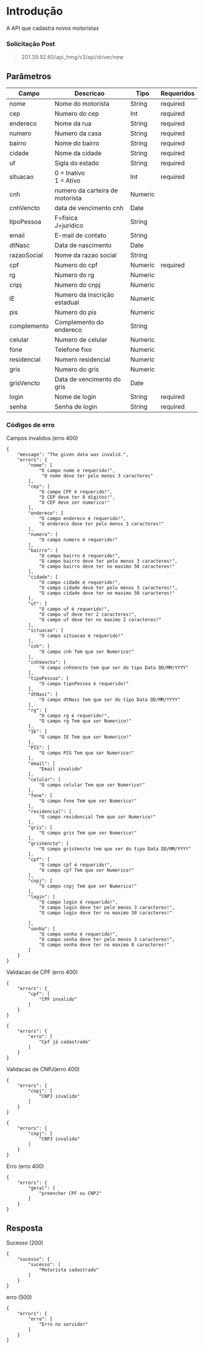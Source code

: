 # Introdução
A API que cadastra novos motoristas


### Solicitação Post

> 201.39.92.60/api_hmg/v3/api/driver/new

## Parâmetros
|Campo                    |Descricao| Tipo|  Requeridos            
|----------------|----------------|----------------|----------------|
|nome|Nome do motorista|String|required
|cep|Numero do cep|Int|required
|endereco|Nome da rua|String|required
|numero|Numero da casa | String|required
|bairro|Nome do bairro|String|required
|cidade|Nome da cidade|String|required
|uf|Sigla do estado|String|required
|situacao|0 = Inativo<br>1 = Ativo|Int|required|
|cnh|numero da carteira de motorista|Numeric
|cnhVencto|data de vencimento cnh|Date
|tipoPessoa|F=fisica <br> J=juridico|String
|email|E-mail de contato|String
|dtNasc|Data de nascimento|Date
|razaoSocial|Nome da razao social|String
|cpf|Numero do cpf|Numeric|required|
|rg|Numero do rg|Numeric
|cnpj|Numero do cnpj|Numeric
|IE|Numero da inscrição estadual|Numeric
|pis|Numero do pis|Numeric
|complemento|Complemento do endereco|String
|celular|Numero de celular|Numeric
|fone|Telefone fixo|Numeric
|residencial|Numero residencial|Numeric
|gris|Numero do gris|Numeric
|grisVencto|Data de vencimento do gris|Date
|login|Nome de login|String|required
|senha|Senha de login|String|required


### Códigos de erro 

Campos invalidos (erro 400)
```JS
{
    "message": "The given data was invalid.",
    "errors": {
        "nome": [
            "O campo nome é requerido!",
             "O nome deve ter pelo menos 3 caracteres"
        ],
        "cep": [
            "O campo CPF é requerido!",
            "O CEP deve ter 8 dígitos!",
            "O CEP deve ser numerico!"
        ],
        "endereco": [
            "O campo endereco é requerido!",
            "O endereco deve ter pelo menos 3 caracteres!"
        ],
        "numero": [
            "O campo numero é requerido!"
        ],
        "bairro": [
            "O campo bairro é requerido!",
            "O campo bairro deve ter pelo menos 3 caracteres!",
            "O campo bairro deve ter no maximo 50 caracteres!"
        ],
        "cidade": [
	        "O campo cidade é requerido!",
            "O campo cidade deve ter pelo menos 3 caracteres!",
            "O campo cidade deve ter no maximo 50 caracteres!"
        ],
        "uf": [
            "O campo uf é requerido!",
            "O campo uf deve ter 2 caracteres!",
            "O campo uf deve ter no maximo 2 caracteres!"
        ],
        "situacao": [
            "O campo situacao é requerido!"
        ],
        "cnh": [
            "O campo cnh Tem que ser Numerico!"
        ],
        "cnhVencto": [
            "O campo cnhVencto tem que ser do tipo Data DD/MM/YYYY"
        ],
        "tipoPessoa": [
            "O campo tipoPessoa é requerido!"
        ],
        "dtNasc": [
            "O campo dtNasc tem que ser do tipo Data DD/MM/YYYY"
        ],
        "rg": [
            "O campo rg é requerido!",
            "O campo rg Tem que ser Numerico!"
        ],
        "IE": [
            "O campo IE Tem que ser Numerico!"
        ],
        "PIS": [
            "O campo PIS Tem que ser Numerico!"
        ],
        "email": [
            "Email invalido"
        ],
        "celular": [
            "O campo celular Tem que ser Numerico!"
        ],
        "fone": [
            "O campo fone Tem que ser Numerico!"
        ],
        "residencial": [
            "O campo residencial Tem que ser Numerico!"
        ],
        "gris": [
            "O campo gris Tem que ser Numerico!"
        ],
        "grisVencto": [
            "O campo grisVencto tem que ser do tipo Data DD/MM/YYYY"
        ],
        "cpf": [
            "O campo cpf é requerido!",
            "O campo cpf Tem que ser Numerico!"
        ],
        "cnpj": [
            "O campo cnpj Tem que ser Numerico!"
        ],
        "login": [
            "O campo login é requerido!",
            "O campo login deve ter pelo menos 3 caracteres!",
            "O campo login deve ter no maximo 30 caracteres!"
            
        ],
        "senha": [
            "O campo senha é requerido!",
            "O campo senha deve ter pelo menos 3 caracteres!",
            "O campo senha deve ter no maximo 8 caracteres!"
        ]
    }
}
```


Validacao de CPF  (erro 400)
```JS
{
    "errors": {
        "cpf": [
            "CPF invalido"
        ]
    }
}
```

```JS
{
    "errors": {
        "erro": [
            "Cpf já cadastrado"
        ]
    }
}
```

Validacao de CNPJ(erro 400)
```JS
{
    "errors": {
        "cnpj": [
            "CNPJ invalido"
        ]
    }
}
```

```JS
{
    "errors": {
        "cnpj": [
            "CNPJ invalido"
        ]
    }
}
```
Erro (erro 400)
```JS
{
    "errors": {
        "geral": [
            "preencher CPF ou CNPJ"
        ]
    }
}
```

## Resposta

Sucesso (200)
```JS
{
    "sucesso": {
        "sucesso": [
            "Motorista cadastrado"
        ]
    }
}
```

erro (500)
```JS
{
    "errors": {
        "erro": [
            "Erro no servidor"
        ]
    }
}
```

